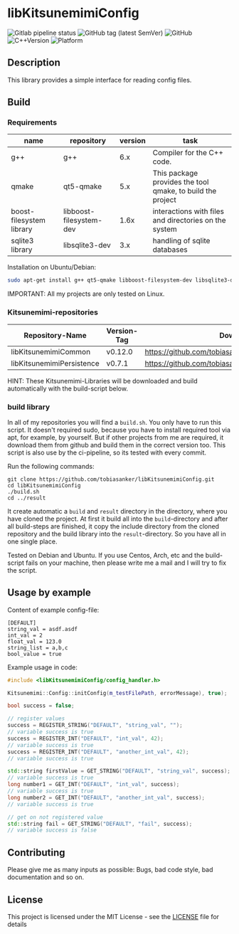 # libKitsunemimiConfig

![Gitlab pipeline status](https://img.shields.io/gitlab/pipeline/tobiasanker/libKitsunemimiConfig?label=build%20and%20test&style=flat-square)
![GitHub tag (latest SemVer)](https://img.shields.io/github/v/tag/tobiasanker/libKitsunemimiConfig?label=version&style=flat-square)
![GitHub](https://img.shields.io/github/license/tobiasanker/libKitsunemimiConfig?style=flat-square)
![C++Version](https://img.shields.io/badge/c%2B%2B-14-blue?style=flat-square)
![Platform](https://img.shields.io/badge/platform-Linux--x64-lightgrey?style=flat-square)

## Description

This library provides a simple interface for reading config files.


## Build

### Requirements

name | repository | version | task
--- | --- | --- | ---
g++ | g++ | 6.x | Compiler for the C++ code.
qmake | qt5-qmake | 5.x | This package provides the tool qmake, to build the project
boost-filesystem library | libboost-filesystem-dev | 1.6x | interactions with files and directories on the system
sqlite3 library | libsqlite3-dev | 3.x | handling of sqlite databases

Installation on Ubuntu/Debian:

```bash
sudo apt-get install g++ qt5-qmake libboost-filesystem-dev libsqlite3-dev 
```

IMPORTANT: All my projects are only tested on Linux. 

### Kitsunemimi-repositories

Repository-Name | Version-Tag | Download-Path
--- | --- | ---
libKitsunemimiCommon | v0.12.0 |  https://github.com/tobiasanker/libKitsunemimiCommon.git
libKitsunemimiPersistence | v0.7.1 | https://github.com/tobiasanker/libKitsunemimiPersistence.git

HINT: These Kitsunemimi-Libraries will be downloaded and build automatically with the build-script below.

### build library

In all of my repositories you will find a `build.sh`. You only have to run this script. It doesn't required sudo, because you have to install required tool via apt, for example, by yourself. But if other projects from me are required, it download them from github and build them in the correct version too. This script is also use by the ci-pipeline, so its tested with every commit.


Run the following commands:

```
git clone https://github.com/tobiasanker/libKitsunemimiConfig.git
cd libKitsunemimiConfig
./build.sh
cd ../result
```

It create automatic a `build` and `result` directory in the directory, where you have cloned the project. At first it build all into the `build`-directory and after all build-steps are finished, it copy the include directory from the cloned repository and the build library into the `result`-directory. So you have all in one single place.

Tested on Debian and Ubuntu. If you use Centos, Arch, etc and the build-script fails on your machine, then please write me a mail and I will try to fix the script.

## Usage by example

Content of example config-file:

```
[DEFAULT]
string_val = asdf.asdf
int_val = 2
float_val = 123.0
string_list = a,b,c
bool_value = true
```

Example usage in code:

```cpp
#include <libKitsunemimiConfig/config_handler.h>

Kitsunemimi::Config::initConfig(m_testFilePath, errorMessage), true);

bool success = false;

// register values
success = REGISTER_STRING("DEFAULT", "string_val", "");
// variable success is true
success = REGISTER_INT("DEFAULT", "int_val", 42);
// variable success is true
success = REGISTER_INT("DEFAULT", "another_int_val", 42);
// variable success is true

std::string firstValue = GET_STRING("DEFAULT", "string_val", success);
// variable success is true
long number1 = GET_INT("DEFAULT", "int_val", success);
// variable success is true
long number2 = GET_INT("DEFAULT", "another_int_val", success);
// variable success is true

// get on not registered value
std::string fail = GET_STRING("DEFAULT", "fail", success);
// variable success is false
```

## Contributing

Please give me as many inputs as possible: Bugs, bad code style, bad documentation and so on.

## License

This project is licensed under the MIT License - see the [LICENSE](LICENSE) file for details
